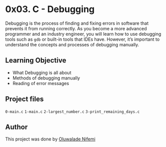 # 0x03. C - Debugging
Debugging is the process of finding and fixing errors in software that prevents it from running correctly. As you become a more advanced programmer and an industry engineer, you will learn how to use debugging tools such as `gdb` or built-in tools that IDEs have. However, it’s important to understand the concepts and processes of debugging manually.

## Learning Objective
- What Debugging is all about
- Methods of debugging manually
- Reading of error messages

## Project files
`0-main.c`
`1-main.c`
`2-largest_number.c`
`3-print_remaining_days.c`

##  Author
This project was done by [Oluwalade Nifemi](https://github.com/Ccrookerz/alx-low_level_programming/tree/master/0x03-debugging)
